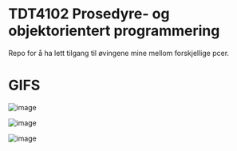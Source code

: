 # TDT4102 Prosedyre- og objektorientert programmering
Repo for å ha lett tilgang til øvingene mine mellom forskjellige pcer.

# GIFS

![image](https://i.pinimg.com/originals/60/9f/79/609f79c036f54c4564ab72e0f89df98f.gif)

![image](https://media.tenor.com/kIQrU0Uhq7EAAAAC/snoop-dogg-dance.gif)

![image](https://media.tenor.com/y_FRn1P2itgAAAAd/snoop-dogg-super-bowl2022.gif)
